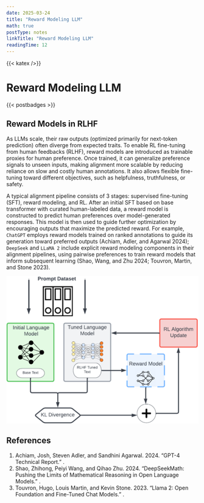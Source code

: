 ```yaml
---
date: 2025-03-24
title: "Reward Modeling LLM"
math: true
postType: notes
linkTitle: "Reward Modeling LLM"
readingTime: 12
---
```


{{< katex />}}

# Reward Modeling LLM
{{< postbadges >}}

## Reward Models in RLHF

As LLMs scale, their raw outputs (optimized primarily for next-token prediction) often diverge from expected traits. To enable RL fine-tuning from human feedbacks (RLHF), reward models are introduced as trainable proxies for human preference. Once trained, it can generalize preference signals to unseen inputs, making alignment more scalable by reducing reliance on slow and costly human annotations. It also allows flexible fine-tuning toward different objectives, such as helpfulness, truthfulness, or safety.

A typical alignment pipeline consists of 3 stages: supervised fine-tuning (SFT), reward modeling, and RL. After an initial SFT based on base transformer with curated human-labeled data, a reward model is constructed to predict human preferences over model-generated responses. This model is then used to guide further optimization by encouraging outputs that maximize the predicted reward. For example, `ChatGPT` employs reward models trained on ranked annotations to guide its generation toward preferred outputs (Achiam, Adler, and Agarwal 2024); `DeepSeek` and `LLaMA 2` include explicit reward modeling components in their alignment pipelines, using pairwise preferences to train reward models that inform subsequent learning (Shao, Wang, and Zhu 2024; Touvron, Martin, and Stone 2023).

![RLHF](/imgs/blog/reward_modeling_llm/RLHF.png)



## References

<ol>
<li>Achiam, Josh, Steven Adler, and Sandhini Agarwal. 2024. “GPT-4 Technical Report.” <https://arxiv.org/abs/2303.08774>.</li>
<li>Shao, Zhihong, Peiyi Wang, and Qihao Zhu. 2024. “DeepSeekMath: Pushing the Limits of Mathematical Reasoning in Open Language Models.” <https://arxiv.org/abs/2402.03300>.</li>
<li>Touvron, Hugo, Louis Martin, and Kevin Stone. 2023. “Llama 2: Open Foundation and Fine-Tuned Chat Models.” <https://arxiv.org/abs/2307.09288>.</li>
</ol>


<!-- moved to root content -->
<!-- moved back under large-language-models/ -->
